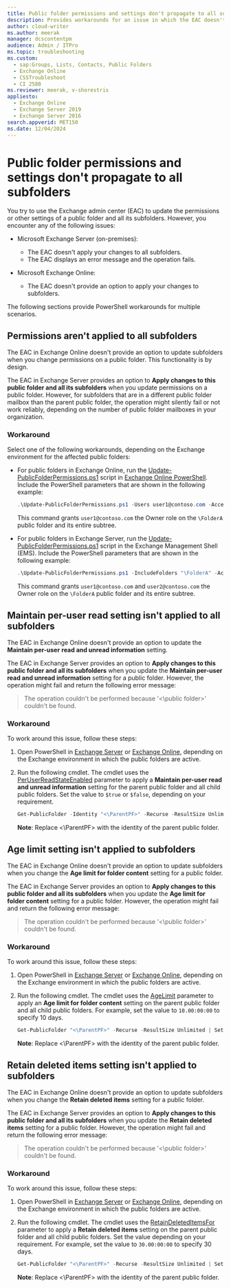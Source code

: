 ```yaml
---
title: Public folder permissions and settings don't propagate to all subfolders
description: Provides workarounds for an issue in which the EAC doesn't apply public folder permissions or settings on all subfolders.
author: cloud-writer
ms.author: meerak
manager: dcscontentpm
audience: Admin / ITPro
ms.topic: troubleshooting
ms.custom:
  - sap:Groups, Lists, Contacts, Public Folders
  - Exchange Online
  - CSSTroubleshoot
  - CI 2580
ms.reviewer: meerak, v-shorestris
appliesto:
  - Exchange Online
  - Exchange Server 2019
  - Exchange Server 2016
search.appverid: MET150
ms.date: 12/04/2024
---
```


# Public folder permissions and settings don't propagate to all subfolders

You try to use the Exchange admin center (EAC) to update the permissions or other settings of a public folder and all its subfolders. However, you encounter any of the following issues:

- Microsoft Exchange Server (on-premises):
   - The EAC doesn't apply your changes to all subfolders.
   - The EAC displays an error message and the operation fails.

- Microsoft Exchange Online:
   - The EAC doesn't provide an option to apply your changes to subfolders.

The following sections provide PowerShell workarounds for multiple scenarios.

## Permissions aren't applied to all subfolders

The EAC in Exchange Online doesn't provide an option to update subfolders when you change permissions on a public folder. This functionality is by design.

The EAC in Exchange Server provides an option to **Apply changes to this public folder and all its subfolders** when you update permissions on a public folder. However, for subfolders that are in a different public folder mailbox than the parent public folder, the operation might silently fail or not work reliably, depending on the number of public folder mailboxes in your organization.

### Workaround

Select one of the following workarounds, depending on the Exchange environment for the affected public folders:

- For public folders in Exchange Online, run the [Update-PublicFolderPermissions.ps1](https://aka.ms/PFPermissionScript) script in [Exchange Online PowerShell](/powershell/exchange/connect-to-exchange-online-powershell). Include the PowerShell parameters that are shown in the following example:

   ```PowerShell
   .\Update-PublicFolderPermissions.ps1 -Users user1@contoso.com -AccessRights Owner -IncludeFolders "\FolderA" -Recurse -Confirm:$false
   ```

   This command grants `user1@contoso.com` the Owner role on the `\FolderA` public folder and its entire subtree.

- For public folders in Exchange Server, run the [Update-PublicFolderPermissions.ps1](https://www.microsoft.com/download/details.aspx?id=48689) script in the Exchange Management Shell (EMS). Include the PowerShell parameters that are shown in the following example:

   ```PowerShell
   .\Update-PublicFolderPermissions.ps1 -IncludeFolders "\FolderA" -AccessRights "Owner" -Users "user1@contoso.com", "user2@contoso.com" -Recurse -Confirm:$false
   ```

   This command grants `user1@contoso.com` and `user2@contoso.com` the Owner role on the `\FolderA` public folder and its entire subtree.

## Maintain per-user read setting isn't applied to all subfolders

The EAC in Exchange Online doesn't provide an option to update the **Maintain per-user** **read and unread information** setting.

The EAC in Exchange Server provides an option to **Apply changes to this public folder and all its subfolders** when you update the **Maintain per-user** **read and unread information** setting for a public folder. However, the operation might fail and return the following error message:

> The operation couldn't be performed because '\<\public folder\>' couldn't be found.

### Workaround

To work around this issue, follow these steps:

1. Open PowerShell in [Exchange Server](/powershell/exchange/open-the-exchange-management-shell) or [Exchange Online](/powershell/exchange/connect-to-exchange-online-powershell), depending on the Exchange environment in which the public folders are active.

2. Run the following cmdlet. The cmdlet uses the [PerUserReadStateEnabled](/powershell/module/exchange/set-publicfolder#-peruserreadstateenabled) parameter to apply a **Maintain per-user read and unread information** setting for the parent public folder and all child public folders. Set the value to `$true` or `$false`, depending on your requirement.

   ```PowerShell
   Get-PublicFolder -Identity "<\ParentPF>" -Recurse -ResultSize Unlimited | Set-PublicFolder -PerUserReadStateEnabled <$true or $false>
   ```

   **Note**: Replace \<\ParentPF\> with the identity of the parent public folder.

## Age limit setting isn't applied to subfolders

The EAC in Exchange Online doesn't provide an option to update subfolders when you change the **Age limit for folder content** setting for a public folder.

The EAC in Exchange Server provides an option to **Apply changes to this public folder and all its subfolders** when you update the **Age limit for folder content** setting for a public folder. However, the operation might fail and return the following error message:

> The operation couldn't be performed because '\<\public folder\>' couldn't be found.

### Workaround

To work around this issue, follow these steps:

1. Open PowerShell in [Exchange Server](/powershell/exchange/open-the-exchange-management-shell) or [Exchange Online](/powershell/exchange/connect-to-exchange-online-powershell), depending on the Exchange environment in which the public folders are active.

2. Run the following cmdlet. The cmdlet uses the [AgeLimit](/powershell/module/exchange/set-publicfolder#-agelimit) parameter to apply an **Age limit for folder content** setting on the parent public folder and all child public folders. For example, set the value to `10.00:00:00` to specify 10 days.

   ```PowerShell
   Get-PublicFolder "<\ParentPF>" -Recurse -ResultSize Unlimited | Set-PublicFolder -AgeLimit <age limit>
   ```

   **Note**: Replace \<\ParentPF\> with the identity of the parent public folder.

## Retain deleted items setting isn't applied to subfolders

The EAC in Exchange Online doesn't provide an option to update subfolders when you change the **Retain deleted items** setting for a public folder.

The EAC in Exchange Server provides an option to **Apply changes to this public folder and all its subfolders** when you update the **Retain deleted items** setting for a public folder. However, the operation might fail and return the following error message:

> The operation couldn't be performed because '\<\public folder\>' couldn't be found.

### Workaround

To work around this issue, follow these steps:

1. Open PowerShell in [Exchange Server](/powershell/exchange/open-the-exchange-management-shell) or [Exchange Online](/powershell/exchange/connect-to-exchange-online-powershell), depending on the Exchange environment in which the public folders are active.

2. Run the following cmdlet. The cmdlet uses the [RetainDeletedItemsFor](/powershell/module/exchange/set-publicfolder#-retaindeleteditemsfor) parameter to apply a **Retain deleted items** setting on the parent public folder and all child public folders. Set the value depending on your requirement. For example, set the value to `30.00:00:00` to specify 30 days.

   ```PowerShell
   Get-PublicFolder "<\ParentPF>" -Recurse -ResultSize Unlimited | Set-PublicFolder -RetainDeletedItemsFor <retention period>
   ```

   **Note**: Replace \<\ParentPF\> with the identity of the parent public folder.
